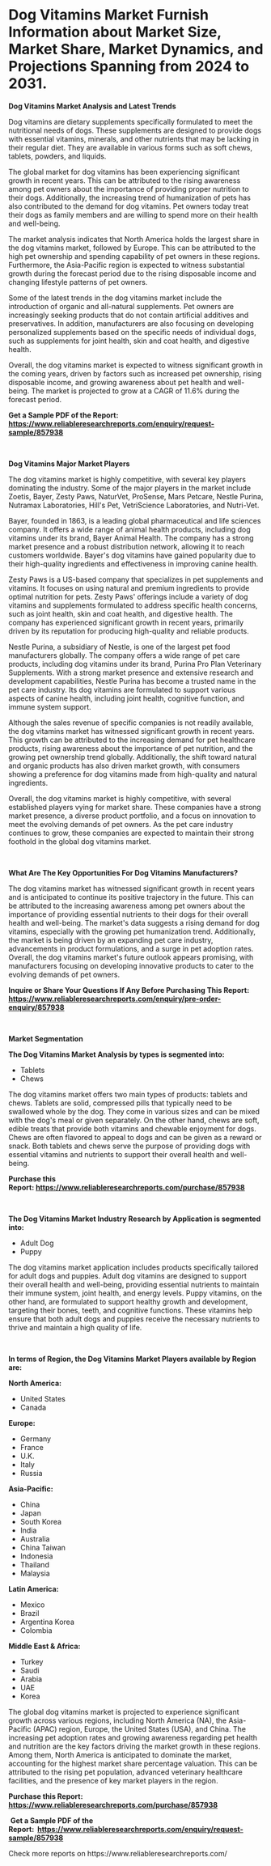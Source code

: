 <p><h1>Dog Vitamins Market Furnish Information about Market Size, Market Share, Market Dynamics, and Projections Spanning from 2024 to 2031.</h1></p><p><strong>Dog Vitamins Market Analysis and Latest Trends</strong></p>
<p><p>Dog vitamins are dietary supplements specifically formulated to meet the nutritional needs of dogs. These supplements are designed to provide dogs with essential vitamins, minerals, and other nutrients that may be lacking in their regular diet. They are available in various forms such as soft chews, tablets, powders, and liquids.</p><p>The global market for dog vitamins has been experiencing significant growth in recent years. This can be attributed to the rising awareness among pet owners about the importance of providing proper nutrition to their dogs. Additionally, the increasing trend of humanization of pets has also contributed to the demand for dog vitamins. Pet owners today treat their dogs as family members and are willing to spend more on their health and well-being.</p><p>The market analysis indicates that North America holds the largest share in the dog vitamins market, followed by Europe. This can be attributed to the high pet ownership and spending capability of pet owners in these regions. Furthermore, the Asia-Pacific region is expected to witness substantial growth during the forecast period due to the rising disposable income and changing lifestyle patterns of pet owners.</p><p>Some of the latest trends in the dog vitamins market include the introduction of organic and all-natural supplements. Pet owners are increasingly seeking products that do not contain artificial additives and preservatives. In addition, manufacturers are also focusing on developing personalized supplements based on the specific needs of individual dogs, such as supplements for joint health, skin and coat health, and digestive health.</p><p>Overall, the dog vitamins market is expected to witness significant growth in the coming years, driven by factors such as increased pet ownership, rising disposable income, and growing awareness about pet health and well-being. The market is projected to grow at a CAGR of 11.6% during the forecast period.</p></p>
<p><strong>Get a Sample PDF of the Report:&nbsp; <a href="https://www.reliableresearchreports.com/enquiry/request-sample/857938">https://www.reliableresearchreports.com/enquiry/request-sample/857938</a></strong></p>
<p>&nbsp;</p>
<p><strong>Dog Vitamins Major Market Players</strong></p>
<p><p>The dog vitamins market is highly competitive, with several key players dominating the industry. Some of the major players in the market include Zoetis, Bayer, Zesty Paws, NaturVet, ProSense, Mars Petcare, Nestle Purina, Nutramax Laboratories, Hill's Pet, VetriScience Laboratories, and Nutri-Vet.</p><p>Bayer, founded in 1863, is a leading global pharmaceutical and life sciences company. It offers a wide range of animal health products, including dog vitamins under its brand, Bayer Animal Health. The company has a strong market presence and a robust distribution network, allowing it to reach customers worldwide. Bayer's dog vitamins have gained popularity due to their high-quality ingredients and effectiveness in improving canine health.</p><p>Zesty Paws is a US-based company that specializes in pet supplements and vitamins. It focuses on using natural and premium ingredients to provide optimal nutrition for pets. Zesty Paws' offerings include a variety of dog vitamins and supplements formulated to address specific health concerns, such as joint health, skin and coat health, and digestive health. The company has experienced significant growth in recent years, primarily driven by its reputation for producing high-quality and reliable products.</p><p>Nestle Purina, a subsidiary of Nestle, is one of the largest pet food manufacturers globally. The company offers a wide range of pet care products, including dog vitamins under its brand, Purina Pro Plan Veterinary Supplements. With a strong market presence and extensive research and development capabilities, Nestle Purina has become a trusted name in the pet care industry. Its dog vitamins are formulated to support various aspects of canine health, including joint health, cognitive function, and immune system support.</p><p>Although the sales revenue of specific companies is not readily available, the dog vitamins market has witnessed significant growth in recent years. This growth can be attributed to the increasing demand for pet healthcare products, rising awareness about the importance of pet nutrition, and the growing pet ownership trend globally. Additionally, the shift toward natural and organic products has also driven market growth, with consumers showing a preference for dog vitamins made from high-quality and natural ingredients.</p><p>Overall, the dog vitamins market is highly competitive, with several established players vying for market share. These companies have a strong market presence, a diverse product portfolio, and a focus on innovation to meet the evolving demands of pet owners. As the pet care industry continues to grow, these companies are expected to maintain their strong foothold in the global dog vitamins market.</p></p>
<p>&nbsp;</p>
<p><strong>What Are The Key Opportunities For Dog Vitamins Manufacturers?</strong></p>
<p><p>The dog vitamins market has witnessed significant growth in recent years and is anticipated to continue its positive trajectory in the future. This can be attributed to the increasing awareness among pet owners about the importance of providing essential nutrients to their dogs for their overall health and well-being. The market's data suggests a rising demand for dog vitamins, especially with the growing pet humanization trend. Additionally, the market is being driven by an expanding pet care industry, advancements in product formulations, and a surge in pet adoption rates. Overall, the dog vitamins market's future outlook appears promising, with manufacturers focusing on developing innovative products to cater to the evolving demands of pet owners.</p></p>
<p><strong>Inquire or Share Your Questions If Any Before Purchasing This Report: <a href="https://www.reliableresearchreports.com/enquiry/pre-order-enquiry/857938">https://www.reliableresearchreports.com/enquiry/pre-order-enquiry/857938</a></strong></p>
<p>&nbsp;</p>
<p><strong>Market Segmentation</strong></p>
<p><strong>The Dog Vitamins Market Analysis by types is segmented into:</strong></p>
<p><ul><li>Tablets</li><li>Chews</li></ul></p>
<p><p>The dog vitamins market offers two main types of products: tablets and chews. Tablets are solid, compressed pills that typically need to be swallowed whole by the dog. They come in various sizes and can be mixed with the dog's meal or given separately. On the other hand, chews are soft, edible treats that provide both vitamins and chewable enjoyment for dogs. Chews are often flavored to appeal to dogs and can be given as a reward or snack. Both tablets and chews serve the purpose of providing dogs with essential vitamins and nutrients to support their overall health and well-being.</p></p>
<p><strong>Purchase this Report:&nbsp;<a href="https://www.reliableresearchreports.com/purchase/857938">https://www.reliableresearchreports.com/purchase/857938</a></strong></p>
<p>&nbsp;</p>
<p><strong>The Dog Vitamins Market Industry Research by Application is segmented into:</strong></p>
<p><ul><li>Adult Dog</li><li>Puppy</li></ul></p>
<p><p>The dog vitamins market application includes products specifically tailored for adult dogs and puppies. Adult dog vitamins are designed to support their overall health and well-being, providing essential nutrients to maintain their immune system, joint health, and energy levels. Puppy vitamins, on the other hand, are formulated to support healthy growth and development, targeting their bones, teeth, and cognitive functions. These vitamins help ensure that both adult dogs and puppies receive the necessary nutrients to thrive and maintain a high quality of life.</p></p>
<p>&nbsp;</p>
<p><strong>In terms of Region, the Dog Vitamins Market Players available by Region are:</strong></p>
<p>
    <p> <strong> North America: </strong>
        <ul>
            <li>United States</li>
            <li>Canada</li>
        </ul>
        </p> 
    <p> <strong> Europe: </strong>
        <ul>
            <li>Germany</li>
            <li>France</li>
            <li>U.K.</li>
            <li>Italy</li>
            <li>Russia</li>
        </ul>
        </p> 
    <p> <strong> Asia-Pacific: </strong>
        <ul>
            <li>China</li>
            <li>Japan</li>
            <li>South Korea</li>
            <li>India</li>
            <li>Australia</li>
            <li>China Taiwan</li>
            <li>Indonesia</li>
            <li>Thailand</li>
            <li>Malaysia</li>
        </ul>
        </p> 
    <p> <strong> Latin America: </strong>
        <ul>
            <li>Mexico</li>
            <li>Brazil</li>
            <li>Argentina Korea</li>
            <li>Colombia</li>
        </ul>
        </p> 
    <p> <strong> Middle East & Africa: </strong>
        <ul>
            <li>Turkey</li>
            <li>Saudi</li>
            <li>Arabia</li>
            <li>UAE</li>
            <li>Korea</li>
        </ul>
    </p>
    </p>
<p><p>The global dog vitamins market is projected to experience significant growth across various regions, including North America (NA), the Asia-Pacific (APAC) region, Europe, the United States (USA), and China. The increasing pet adoption rates and growing awareness regarding pet health and nutrition are the key factors driving the market growth in these regions. Among them, North America is anticipated to dominate the market, accounting for the highest market share percentage valuation. This can be attributed to the rising pet population, advanced veterinary healthcare facilities, and the presence of key market players in the region.</p></p>
<p><strong>Purchase this Report: <a href="https://www.reliableresearchreports.com/purchase/857938">https://www.reliableresearchreports.com/purchase/857938</a></strong></p>
<p>&nbsp;<strong>Get a Sample PDF of the Report:&nbsp;&nbsp;<a href="https://www.reliableresearchreports.com/enquiry/request-sample/857938">https://www.reliableresearchreports.com/enquiry/request-sample/857938</a></strong></p>
<p><strong></strong></p>
<p>Check more reports on https://www.reliableresearchreports.com/</p>